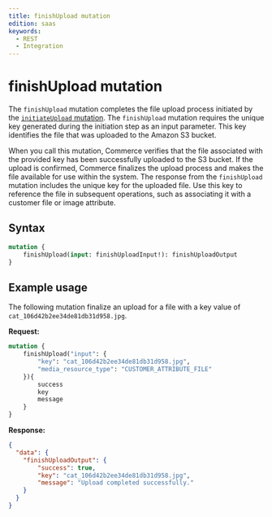 ```yaml
---
title: finishUpload mutation
edition: saas
keywords:
  - REST
  - Integration
---
```


# finishUpload mutation

The `finishUpload` mutation completes the file upload process initiated by the [`initiateUpload` mutation](initiate-upload.md). The `finishUpload` mutation requires the unique key generated during the initiation step as an input parameter. This key identifies the file that was uploaded to the Amazon S3 bucket.

When you call this mutation, Commerce verifies that the file associated with the provided key has been successfully uploaded to the S3 bucket. If the upload is confirmed, Commerce finalizes the upload process and makes the file available for use within the system. The response from the `finishUpload` mutation includes the unique key for the uploaded file. Use this key to reference the file in subsequent operations, such as associating it with a customer file or image attribute.

## Syntax

```graphql
mutation {
    finishUpload(input: finishUploadInput!): finishUploadOutput
}
```

<!--
## Reference

The [`finishUpload`](https://developer.adobe.com/commerce/services/graphql/reference/saas-api/index.html#mutation-finishUpload) reference provides detailed information about the types and fields defined in this mutation.
-->

## Example usage

The following mutation finalize an upload for a file with a key value of `cat_106d42b2ee34de81db31d958.jpg`.

**Request:**

```graphql
mutation {
    finishUpload("input": {
        "key": "cat_106d42b2ee34de81db31d958.jpg",
        "media_resource_type": "CUSTOMER_ATTRIBUTE_FILE"
    }){
        success
        key
        message
    }
}
```

**Response:**

```json
{
  "data": {
    "finishUploadOutput": {
        "success": true,
        "key": "cat_106d42b2ee34de81db31d958.jpg",
        "message": "Upload completed successfully."
    }
  }
}
```
